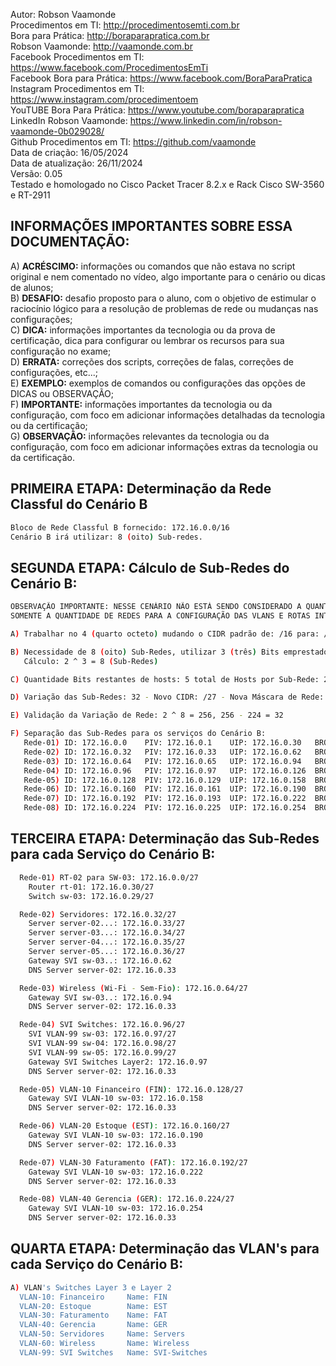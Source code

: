 Autor: Robson Vaamonde<br>
Procedimentos em TI: http://procedimentosemti.com.br<br>
Bora para Prática: http://boraparapratica.com.br<br>
Robson Vaamonde: http://vaamonde.com.br<br>
Facebook Procedimentos em TI: https://www.facebook.com/ProcedimentosEmTi<br>
Facebook Bora para Prática: https://www.facebook.com/BoraParaPratica<br>
Instagram Procedimentos em TI: https://www.instagram.com/procedimentoem<br>
YouTUBE Bora Para Prática: https://www.youtube.com/boraparapratica<br>
LinkedIn Robson Vaamonde: https://www.linkedin.com/in/robson-vaamonde-0b029028/<br>
Github Procedimentos em TI: https://github.com/vaamonde<br>
Data de criação: 16/05/2024<br>
Data de atualização: 26/11/2024<br>
Versão: 0.05<br>
Testado e homologado no Cisco Packet Tracer 8.2.x e Rack Cisco SW-3560 e RT-2911

## INFORMAÇÕES IMPORTANTES SOBRE ESSA DOCUMENTAÇÃO:

A) **ACRÉSCIMO:** informações ou comandos que não estava no script original e nem comentado no vídeo, algo importante para o cenário ou dicas de alunos;<br>
B) **DESAFIO:** desafio proposto para o aluno, com o objetivo de estimular o raciocínio lógico para a resolução de problemas de rede ou mudanças nas configurações;<br>
C) **DICA:** informações importantes da tecnologia ou da prova de certificação, dica para configurar ou lembrar os recursos para sua configuração no exame;<br>
D) **ERRATA:** correções dos scripts, correções de falas, correções de configurações, etc...;<br>
E) **EXEMPLO:** exemplos de comandos ou configurações das opções de DICAS ou OBSERVAÇÃO;<br>
F) **IMPORTANTE:** informações importantes da tecnologia ou da configuração, com foco em adicionar informações detalhadas da tecnologia ou da certificação;<br>
G) **OBSERVAÇÃO:** informações relevantes da tecnologia ou da configuração, com foco em adicionar informações extras da tecnologia ou da certificação.

## PRIMEIRA ETAPA: Determinação da Rede Classful do Cenário B
```bash
Bloco de Rede Classful B fornecido: 172.16.0.0/16
Cenário B irá utilizar: 8 (oito) Sub-redes.
```

## SEGUNDA ETAPA: Cálculo de Sub-Redes do Cenário B:
```bash
OBSERVAÇÃO IMPORTANTE: NESSE CENÁRIO NÃO ESTÁ SENDO CONSIDERADO A QUANTIDADE DE HOSTS POR REDE,
SOMENTE A QUANTIDADE DE REDES PARA A CONFIGURAÇÃO DAS VLANS E ROTAS INTERNAS E EXTERNAS.

A) Trabalhar no 4 (quarto octeto) mudando o CIDR padrão de: /16 para: /24;

B) Necessidade de 8 (oito) Sub-Redes, utilizar 3 (três) Bits emprestado de hosts para esse cenário;
   Cálculo: 2 ^ 3 = 8 (Sub-Redes)

C) Quantidade Bits restantes de hosts: 5 total de Hosts por Sub-Rede: 2 ^ 5 = 32 - 2 = 30 (Hosts Válidos)

D) Variação das Sub-Redes: 32 - Novo CIDR: /27 - Nova Máscara de Rede: 255.255.255.224

E) Validação da Variação de Rede: 2 ^ 8 = 256, 256 - 224 = 32

F) Separação das Sub-Redes para os serviços do Cenário B:
   Rede-01) ID: 172.16.0.0    PIV: 172.16.0.1    UIP: 172.16.0.30   BROADCAST: 172.16.0.31    USO: RT-02 para SW-03
   Rede-02) ID: 172.16.0.32   PIV: 172.16.0.33   UIP: 172.16.0.62   BROADCAST: 172.16.0.63    USO: VLAN-50 Servidores
   Rede-03) ID: 172.16.0.64   PIV: 172.16.0.65   UIP: 172.16.0.94   BROADCAST: 172.16.0.95    USO: VLAN-60 Wireless
   Rede-04) ID: 172.16.0.96   PIV: 172.16.0.97   UIP: 172.16.0.126  BROADCAST: 172.16.0.127   USO: VLAN-99 SVI Switches
   Rede-05) ID: 172.16.0.128  PIV: 172.16.0.129  UIP: 172.16.0.158  BROADCAST: 172.16.0.159   USO: VLAN-10 Financeiro
   Rede-06) ID: 172.16.0.160  PIV: 172.16.0.161  UIP: 172.16.0.190  BROADCAST: 172.16.0.191   USO: VLAN-20 Estoque
   Rede-07) ID: 172.16.0.192  PIV: 172.16.0.193  UIP: 172.16.0.222  BROADCAST: 172.16.0.223   USO: VLAN-30 Faturamento
   Rede-08) ID: 172.16.0.224  PIV: 172.16.0.225  UIP: 172.16.0.254  BROADCAST: 172.16.0.255   USO: VLAN-40 Gerencia
```

## TERCEIRA ETAPA: Determinação das Sub-Redes para cada Serviço do Cenário B:
```bash
  Rede-01) RT-02 para SW-03: 172.16.0.0/27
    Router rt-01: 172.16.0.30/27
    Switch sw-03: 172.16.0.29/27

  Rede-02) Servidores: 172.16.0.32/27
    Server server-02...: 172.16.0.33/27
    Server server-03...: 172.16.0.34/27
    Server server-04...: 172.16.0.35/27
    Server server-05...: 172.16.0.36/27
    Gateway SVI sw-03..: 172.16.0.62
    DNS Server server-02: 172.16.0.33

  Rede-03) Wireless (Wi-Fi - Sem-Fio): 172.16.0.64/27
    Gateway SVI sw-03..: 172.16.0.94
    DNS Server server-02: 172.16.0.33

  Rede-04) SVI Switches: 172.16.0.96/27
    SVI VLAN-99 sw-03: 172.16.0.97/27
    SVI VLAN-99 sw-04: 172.16.0.98/27
    SVI VLAN-99 sw-05: 172.16.0.99/27
    Gateway SVI Switches Layer2: 172.16.0.97
    DNS Server server-02: 172.16.0.33

  Rede-05) VLAN-10 Financeiro (FIN): 172.16.0.128/27
    Gateway SVI VLAN-10 sw-03: 172.16.0.158
    DNS Server server-02: 172.16.0.33

  Rede-06) VLAN-20 Estoque (EST): 172.16.0.160/27
    Gateway SVI VLAN-10 sw-03: 172.16.0.190
    DNS Server server-02: 172.16.0.33

  Rede-07) VLAN-30 Faturamento (FAT): 172.16.0.192/27
    Gateway SVI VLAN-10 sw-03: 172.16.0.222
    DNS Server server-02: 172.16.0.33

  Rede-08) VLAN-40 Gerencia (GER): 172.16.0.224/27
    Gateway SVI VLAN-10 sw-03: 172.16.0.254
    DNS Server server-02: 172.16.0.33
```

## QUARTA ETAPA: Determinação das VLAN's para cada Serviço do Cenário B:
```bash
A) VLAN's Switches Layer 3 e Layer 2
  VLAN-10: Financeiro     Name: FIN
  VLAN-20: Estoque        Name: EST
  VLAN-30: Faturamento    Name: FAT
  VLAN-40: Gerencia       Name: GER
  VLAN-50: Servidores     Name: Servers
  VLAN-60: Wireless       Name: Wireless
  VLAN-99: SVI Switches   Name: SVI-Switches
```